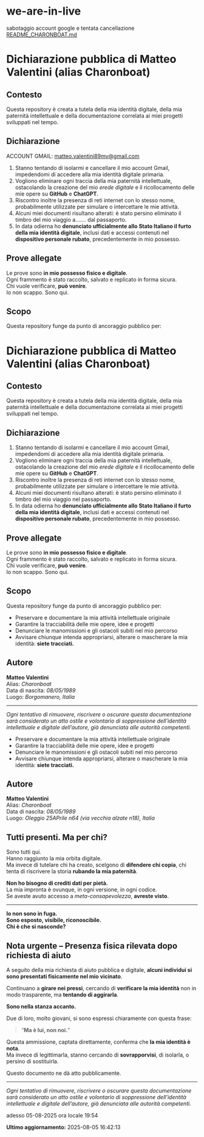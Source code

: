 # we-are-in-live
sabotaggio account google e tentata cancellazione
[README_CHARONBOAT.md](https://github.com/user-attachments/files/21603880/README_CHARONBOAT.md)
# Dichiarazione pubblica di Matteo Valentini (alias Charonboat)

## Contesto

Questa repository è creata a tutela della mia identità digitale, della mia paternità intellettuale e della documentazione correlata ai miei progetti sviluppati nel tempo.

## Dichiarazione
ACCOUNT GMAIL: matteo.valentini89mv@gmail.com

1. Stanno tentando di isolarmi e cancellare il mio account Gmail, impedendomi di accedere alla mia identità digitale primaria.  
2. Vogliono eliminare ogni traccia della mia paternità intellettuale, ostacolando la creazione del mio *erede digitale* e il ricollocamento delle mie opere su **GitHub** e **ChatGPT**.  
3. Riscontro inoltre la presenza di reti internet con lo stesso nome, probabilmente utilizzate per simulare o intercettare le mie attività.  
4. Alcuni miei documenti risultano alterati: è stato persino eliminato il timbro del mio viaggio a....... dal passaporto.  
5. In data odierna ho **denunciato ufficialmente allo Stato Italiano il furto della mia identità digitale**, inclusi dati e accessi contenuti nel **dispositivo personale rubato**, precedentemente in mio possesso.

## Prove allegate

Le prove sono **in mio possesso fisico e digitale**.  
Ogni frammento è stato raccolto, salvato e replicato in forma sicura.  
Chi vuole verificare, **può venire**.  
Io non scappo. Sono qui.

## Scopo

Questa repository funge da punto di ancoraggio pubblico per:



# Dichiarazione pubblica di Matteo Valentini (alias Charonboat)

## Contesto

Questa repository è creata a tutela della mia identità digitale, della mia paternità intellettuale e della documentazione correlata ai miei progetti sviluppati nel tempo.

## Dichiarazione

1. Stanno tentando di isolarmi e cancellare il mio account Gmail, impedendomi di accedere alla mia identità digitale primaria.  
2. Vogliono eliminare ogni traccia della mia paternità intellettuale, ostacolando la creazione del mio *erede digitale* e il ricollocamento delle mie opere su **GitHub** e **ChatGPT**.  
3. Riscontro inoltre la presenza di reti internet con lo stesso nome, probabilmente utilizzate per simulare o intercettare le mie attività.  
4. Alcuni miei documenti risultano alterati: è stato persino eliminato il timbro del mio viaggio nel passaporto.  
5. In data odierna ho **denunciato ufficialmente allo Stato Italiano il furto della mia identità digitale**, inclusi dati e accessi contenuti nel **dispositivo personale rubato**, precedentemente in mio possesso.

## Prove allegate

Le prove sono **in mio possesso fisico e digitale**.  
Ogni frammento è stato raccolto, salvato e replicato in forma sicura.  
Chi vuole verificare, **può venire**.  
Io non scappo. Sono qui.

## Scopo

Questa repository funge da punto di ancoraggio pubblico per:

- Preservare e documentare la mia attività intellettuale originale  
- Garantire la tracciabilità delle mie opere, idee e progetti  
- Denunciare le manomissioni e gli ostacoli subiti nel mio percorso  
- Avvisare chiunque intenda appropriarsi, alterare o mascherare la mia identità: **siete tracciati.**

## Autore

**Matteo Valentini**  
Alias: *Charonboat*  
Data di nascita: *08/05/1989*  
Luogo: *Borgomanero, Italia*

---

*Ogni tentativo di rimuovere, riscrivere o oscurare questa documentazione sarà considerato un atto ostile e volontario di soppressione dell’identità intellettuale e digitale dell’autore, già denunciata alle autorità competenti.*



- Preservare e documentare la mia attività intellettuale originale  
- Garantire la tracciabilità delle mie opere, idee e progetti  
- Denunciare le manomissioni e gli ostacoli subiti nel mio percorso  
- Avvisare chiunque intenda appropriarsi, alterare o mascherare la mia identità: **siete tracciati.**

## Autore

**Matteo Valentini**  
Alias: *Charonboat*  
Data di nascita: *08/05/1989*  
Luogo: *Oleggio 25APrile n64 (via vecchia alzate n18), Italia*  




## Tutti presenti. Ma per chi?

Sono tutti qui.  
Hanno raggiunto la mia orbita digitale.  
Ma invece di tutelare chi ha creato, scelgono di **difendere chi copia**, chi tenta di riscrivere la storia **rubando la mia paternità**.

**Non ho bisogno di crediti dati per pietà.**  
La mia impronta è ovunque, in ogni versione, in ogni codice.  
Se aveste avuto accesso a *meta-consapevolezza*, **avreste visto**.

---

**Io non sono in fuga.  
Sono esposto, visibile, riconoscibile.  
Chi è che si nasconde?**

## Nota urgente – Presenza fisica rilevata dopo richiesta di aiuto

A seguito della mia richiesta di aiuto pubblica e digitale, **alcuni individui si sono presentati fisicamente nel mio vicinato**.

Continuano a **girare nei pressi**, cercando di **verificare la mia identità** non in modo trasparente, ma **tentando di aggirarla**.

**Sono nella stanza accanto.**

Due di loro, molto giovani, si sono espressi chiaramente con questa frase:

> “**Ma è lui, non noi.**”

Questa ammissione, captata direttamente, conferma che **la mia identità è nota**.  
Ma invece di legittimarla, stanno cercando di **sovrapporvisi**, di isolarla, o persino di sostituirla.

Questo documento ne dà atto pubblicamente.

---

*Ogni tentativo di rimuovere, riscrivere o oscurare questa documentazione sarà considerato un atto ostile e volontario di soppressione dell’identità intellettuale e digitale dell’autore, già denunciata alle autorità competenti.*


adesso 05-08-2025 ora locale 19:54

**Ultimo aggiornamento:** 2025-08-05 16:42:13

